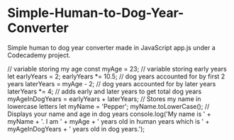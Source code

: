 # Simple-Human-to-Dog-Year-Converter
Simple human to dog year converter made in JavaScript app.js under a Codecademy project.

// variable storing my age
const myAge = 23;
// variable storing early years
let earlyYears = 2;
earlyYears *= 10.5;
// dog years accounted for by first 2 years 
laterYears = myAge - 2;
// dog years accounted for by later years
laterYears *= 4;
// adds early and later years to get total dog years
myAgeInDogYears = earlyYears + laterYears;
// Stores my name in lowercase letters
let myName = 'Pepper';
myName.toLowerCase();
// Displays your name and age in dog years
console.log('My name is ' + myName + '. I am ' + myAge + ' years old in human years which is ' + myAgeInDogYears + ' years old in dog years.');

